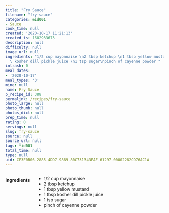 ```yaml
---
title: "Fry Sauce"
filename: "fry-sauce"
categories: &id001
- Sauce
cook_time: null
created: '2020-10-17 11:21:13'
created_ts: 1602933673
description: null
difficulty: null
image_url: null
ingredients: "1/2 cup mayonnaise \n2 tbsp ketchup \n1 tbsp yellow mustard\n1 tbsp\
  \ kosher dill pickle juice \n1 tsp sugar\npinch of cayenne powder "
intrash: 0
meal_dates:
- '2020-10-17'
meal_types: '3'
mine: null
name: Fry Sauce
p_recipe_id: 388
permalink: /recipes/fry-sauce
photo_large: null
photo_thumb: null
photos_dict: null
prep_time: null
rating: 0
servings: null
slug: fry-sauce
source: null
source_url: null
tags: *id001
total_time: null
type: null
uid: CF3E0B06-2885-4DD7-9889-80C731343EAF-61297-00002282C976AC1A
---
```

<div class="large-8 medium-7 columns" id="writeup">	</div><!-- #writeup -->
</div><!-- #row-one -->
<div class="row" id="row-two">	<div class="medium-4 small-5 columns" id="ingredients"><h4>Ingredients</h4><div class="box box-ingredients content"><ul>
<li>1/2 cup mayonnaise</li>
<li>2 tbsp ketchup</li>
<li>1 tbsp yellow mustard</li>
<li>1 tbsp kosher dill pickle juice</li>
<li>1 tsp sugar</li>
<li>pinch of cayenne powder</li>
</ul>
</div>	</div>	<div class="medium-6 small-7 columns" id="directions">	</div>
